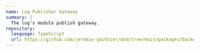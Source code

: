 ```yaml
---
name: Log Publisher Gateway
summary: |
  The log's module publish gateway.
repository:
  language: TypeScript
  url: https://github.com/jeremie-gauthier/dnd/tree/main/packages/backend/src/game/log/log.publisher-gateway.ts
---
```


<NodeGraph />
